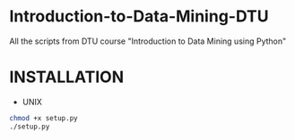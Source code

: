 Introduction-to-Data-Mining-DTU
===============================

All the scripts from DTU course "Introduction to Data Mining using Python"

# INSTALLATION

- UNIX
```bash
chmod +x setup.py
./setup.py
``` 
    
